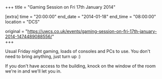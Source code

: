 +++
title = "Gaming Session on Fri 17th January 2014"

[extra]
time = "20:00:00"
end_date = "2014-01-18"
end_time = "08:00:00"
location = "DCS"

original = "https://uwcs.co.uk/events/gaming-session-on-fri-17th-january-2014-1474489088556/"    
+++

Usual Friday night gaming, loads of consoles and PCs to use. You don't need to bring anything, just turn up :)

If you don't have access to the building, knock on the window of the room we're in and we'll let you in.

